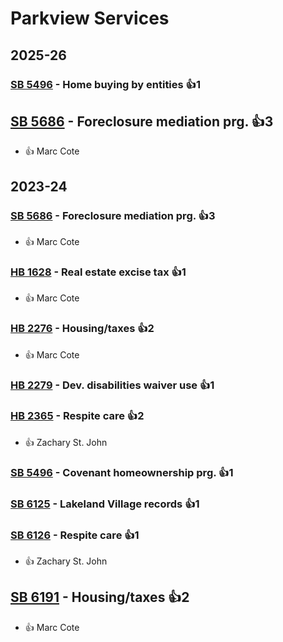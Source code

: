 # Parkview Services
## 2025-26

### [SB 5496](/bill/2025-26/sb/5496/) - Home buying by entities 👍1  

## [SB 5686](/bill/2025-26/sb/5686/) - Foreclosure mediation prg. 👍3  
* 👍 Marc Cote

## 2023-24

### [SB 5686](/bill/2023-24/sb/5686/) - Foreclosure mediation prg. 👍3  
* 👍 Marc Cote

### [HB 1628](/bill/2023-24/hb/1628/) - Real estate excise tax 👍1  
* 👍 Marc Cote

### [HB 2276](/bill/2023-24/hb/2276/) - Housing/taxes 👍2  
* 👍 Marc Cote

### [HB 2279](/bill/2023-24/hb/2279/) - Dev. disabilities waiver use 👍1  

### [HB 2365](/bill/2023-24/hb/2365/) - Respite care 👍2  
* 👍 Zachary St. John

### [SB 5496](/bill/2023-24/sb/5496/) - Covenant homeownership prg. 👍1  

### [SB 6125](/bill/2023-24/sb/6125/) - Lakeland Village records 👍1  

### [SB 6126](/bill/2023-24/sb/6126/) - Respite care 👍1  
* 👍 Zachary St. John

## [SB 6191](/bill/2023-24/sb/6191/) - Housing/taxes 👍2  
* 👍 Marc Cote
